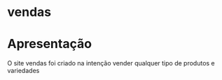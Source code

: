 # vendas
<h1>Apresentação</h1>
<p>O site vendas foi criado na intenção vender qualquer tipo de produtos e variedades</p>
